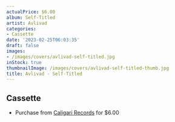 ```yaml
---
actualPrice: $6.00
album: Self-Titled
artist: Avlivad
categories:
- Cassette
date: '2023-02-25T06:03:35'
draft: false
images:
- /images/covers/avlivad-self-titled.jpg
inStock: true
thumbnailImage: /images/covers/avlivad-self-titled-thumb.jpg
title: Avlivad - Self-Titled
---
```


## Cassette
* Purchase from [Caligari Records](https://caligarirecords.storenvy.com/products/34326049-avlivad-self-titled) for $6.00
